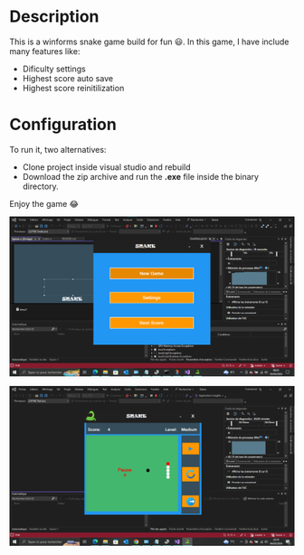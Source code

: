 ﻿# Description
This is a winforms snake game build for fun 😃.
In this game, I have include many features like:
- Dificulty settings
- Highest score auto save
- Highest score reinitilization

# Configuration

To run it, two alternatives:
- Clone project inside visual studio and rebuild
- Download the zip archive and run the **.exe** file inside the binary directory.

Enjoy the game 😂

![Game running](./snake_game_first.png)

![Game starting](./snake_game_second.png)